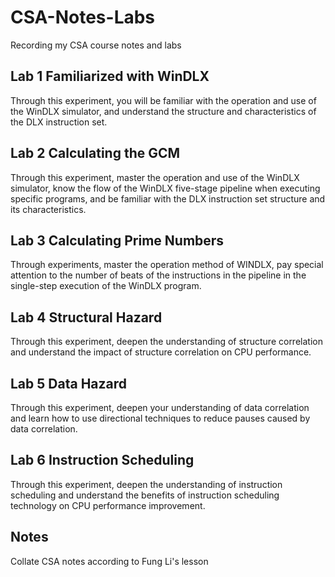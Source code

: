# CSA-Notes-Labs
Recording my CSA course notes and labs

## Lab 1 Familiarized with WinDLX

Through this experiment, you will be familiar with the operation and use of the WinDLX simulator, and understand the structure and characteristics of the DLX instruction set.

## Lab 2 Calculating the GCM

Through this experiment, master the operation and use of the WinDLX simulator, know the flow of the WinDLX five-stage pipeline when executing specific programs, and be familiar with the DLX instruction set structure and its characteristics.

## Lab 3 Calculating Prime Numbers

Through experiments, master the operation method of WINDLX, pay special attention to the number of beats of the instructions in the pipeline in the single-step execution of the WinDLX program.

## Lab 4 Structural Hazard

Through this experiment, deepen the understanding of structure correlation and understand the impact of structure correlation on CPU performance.

## Lab 5 Data Hazard

Through this experiment, deepen your understanding of data correlation and learn how to use directional techniques to reduce pauses caused by data correlation.

## Lab 6 Instruction Scheduling 

Through this experiment, deepen the understanding of instruction scheduling and understand the benefits of instruction scheduling technology on CPU performance improvement.

## Notes

Collate CSA notes  according to Fung Li's lesson
